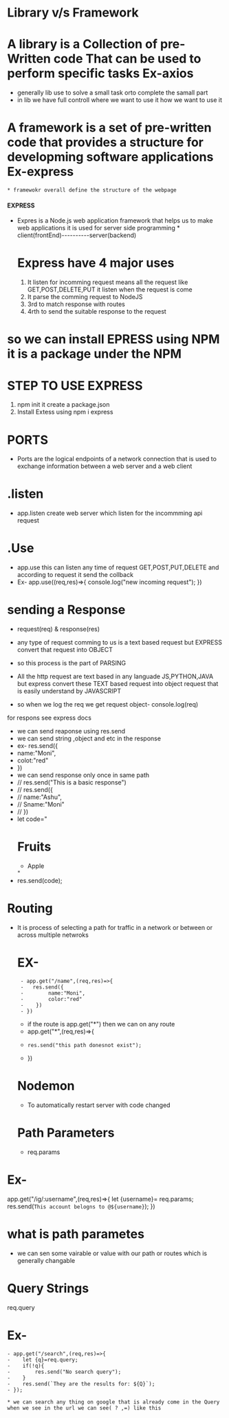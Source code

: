 # Library v/s Framework

# A library is a Collection of pre-Written code That can be used to perform specific tasks Ex-axios

- generally lib use to solve a small task orto complete the samall part
- in lib we have full controll where we want to use it how we want to use it

# A framework is a set of pre-written code that provides a structure for developming software applications Ex-express

    * framewokr overall define the structure of the webpage

#### EXPRESS

- Expres is a Node.js web application framework that helps us to make web applications it is used for server side programming \* client(frontEnd)----------server(backend)

  # Express have 4 major uses

  1. It listen for incomming request means all the request like GET,POST,DELETE,PUT it listen when the request is come
  2. It parse the comming request to NodeJS
  3. 3rd to match response with routes
  4. 4rth to send the suitable response to the request

# so we can install EPRESS using NPM it is a package under the NPM

# STEP TO USE EXPRESS

1. npm init it create a package.json
2. Install Extess using npm i express

# PORTS

- Ports are the logical endpoints of a network connection that is used to exchange information between a web server and a web client

# .listen

- app.listen create web server which listen for the incommming api request

# .Use

- app.use this can listen any time of request GET,POST,PUT,DELETE and according to request it send the collback
- Ex- app.use((req,res)=>{
  console.log("new incoming request");
  })

# sending a Response

- request(req) & response(res)

- any type of request comming to us is a text based request but EXPRESS convert that request into OBJECT
- so this process is the part of PARSING
- All the http request are text based in any languade JS,PYTHON,JAVA but express convert these TEXT based request into object request that is easily understand by JAVASCRIPT
- so when we log the req we get request object- console.log(req)

for respons see express docs

- we can send reaponse using res.send
- we can send string ,object and etc in the response
- ex- res.send({
-  name:"Moni",
-  colot:"red"
-  })
- we can send response only once in same path 
 - // res.send("This is a basic response")
 - // res.send({
 - // name:"Ashu",
 - // Sname:"Moni"
 - // })
 - let code="<h1>Fruits</h1><ul><li>Apple</li></ul>"
 - res.send(code);


# Routing
 * It is process of selecting a path for traffic in a network or between or across multiple netwroks 
    # EX-
        - app.get("/name",(req,res)=>{
        -   res.send({
        -        name:"Moni",
        -        color:"red"
        -    })
        - })
    * if the route is app.get("*") then we can on any route
   - app.get("*",(req,res)=>{
   -     res.send("this path donesnot exist");
   - })


   # Nodemon
   * To automatically restart server with code changed


   # Path Parameters 
   * req.params
 # Ex-
   app.get("/ig/:username",(req,res)=>{
    let {username}= req.params;
    res.send(`This account belogns to @${username}`);
   })

   # what is path parametes 
   - we can sen some vairable or value with our path or routes which is generally changable

   # Query Strings

   req.query

   # Ex-
    - app.get("/search",(req,res)=>{
    -    let {q}=req.query;
    -    if(!q){
    -        res.send("No search query");
    -    }
    -    res.send(`They are the results for: ${Q}`);
    - });

    * we can search any thing on google that is already come in the Query when we see in the url we can see( ? ,=) like this 
    